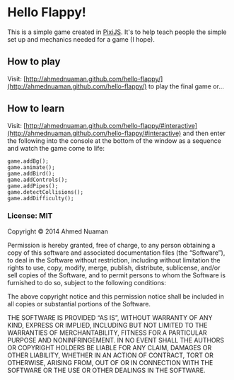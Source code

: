 # Hello Flappy!
This is a simple game created in [PixiJS](http://pixijs.com). It's to help teach people the simple set up and mechanics needed for a game (I hope).

## How to play
Visit: [http://ahmednuaman.github.com/hello-flappy/](http://ahmednuaman.github.com/hello-flappy/) to play the final game or…

## How to learn
Visit: [http://ahmednuaman.github.com/hello-flappy/#interactive](http://ahmednuaman.github.com/hello-flappy/#interactive) and then enter the following into the console at the bottom of the window as a sequence and watch the game come to life:

    game.addBg();
    game.animate();
    game.addBird();
    game.addControls();
    game.addPipes();
    game.detectCollisions();
    game.addDifficulty();

### License: MIT
Copyright © 2014 Ahmed Nuaman

Permission is hereby granted, free of charge, to any person obtaining a copy of this software and associated documentation files (the “Software”), to deal in the Software without restriction, including without limitation the rights to use, copy, modify, merge, publish, distribute, sublicense, and/or sell copies of the Software, and to permit persons to whom the Software is furnished to do so, subject to the following conditions:

The above copyright notice and this permission notice shall be included in all copies or substantial portions of the Software.

THE SOFTWARE IS PROVIDED “AS IS”, WITHOUT WARRANTY OF ANY KIND, EXPRESS OR IMPLIED, INCLUDING BUT NOT LIMITED TO THE WARRANTIES OF MERCHANTABILITY, FITNESS FOR A PARTICULAR PURPOSE AND NONINFRINGEMENT. IN NO EVENT SHALL THE AUTHORS OR COPYRIGHT HOLDERS BE LIABLE FOR ANY CLAIM, DAMAGES OR OTHER LIABILITY, WHETHER IN AN ACTION OF CONTRACT, TORT OR OTHERWISE, ARISING FROM, OUT OF OR IN CONNECTION WITH THE SOFTWARE OR THE USE OR OTHER DEALINGS IN THE SOFTWARE.
